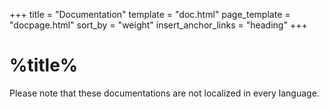 +++
title = "Documentation"
template = "doc.html"
page_template = "docpage.html"
sort_by = "weight"
insert_anchor_links = "heading"
+++
# %title%
Please note that these documentations are not localized in every language.